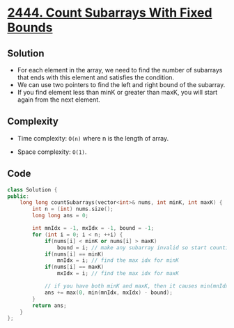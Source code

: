 # [2444. Count Subarrays With Fixed Bounds](https://leetcode.com/problems/count-subarrays-with-fixed-bounds/)

## Solution
- For each element in the array, we need to find the number of subarrays that ends with this element and satisfies the condition.
- We can use two pointers to find the left and right bound of the subarray.
- If you find element less than minK or greater than maxK, you will start again from the next element.
## Complexity
- Time complexity: `O(n)` where n is the length of array.


- Space complexity: `O(1)`.


## Code
``` cpp
class Solution {
public:
    long long countSubarrays(vector<int>& nums, int minK, int maxK) {
        int n = (int) nums.size();
        long long ans = 0;

        int mnIdx = -1, mxIdx = -1, bound = -1;
        for (int i = 0; i < n; ++i) {
            if(nums[i] < minK or nums[i] > maxK)
                bound = i; // make any subarray invalid so start counting from the next element
            if(nums[i] == minK)
                mnIdx = i; // find the max idx for minK
            if(nums[i] == maxK)
                mxIdx = i; // find the max idx for maxK

            // if you have both minK and maxK, then it causes min(mnIdx, mxIdx) - bound subarrays
            ans += max(0, min(mnIdx, mxIdx) - bound); 
        }
        return ans;
    }
};
```